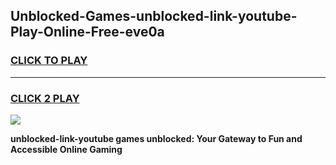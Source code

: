 
## Unblocked-Games-unblocked-link-youtube-Play-Online-Free-eve0a
<h3>
<a href="https://premium76.site?title=unblocked-link-youtube&ref=26A">CLICK TO PLAY</a></h3>
<hr>

<h3>
<a href="https://premium76.site?title=unblocked-link-youtube&ref=26A">CLICK 2 PLAY</a>
  
</h3>

<a href="https://premium76.site?title=unblocked-link-youtube&ref=26A"><img src="https://clearcache.store/games.png"></a>


**unblocked-link-youtube games unblocked: Your Gateway to Fun and Accessible Online Gaming**
